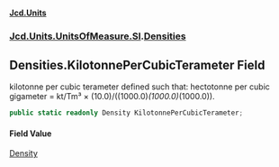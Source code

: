 #### [Jcd.Units](index.md 'index')
### [Jcd.Units.UnitsOfMeasure.SI](Jcd.Units.UnitsOfMeasure.SI.md 'Jcd.Units.UnitsOfMeasure.SI').[Densities](Densities.md 'Jcd.Units.UnitsOfMeasure.SI.Densities')

## Densities.KilotonnePerCubicTerameter Field

kilotonne per cubic terameter defined such that: hectotonne per cubic gigameter = kt/Tm³ ×
(10.0)/((1000.0)*(1000.0)*(1000.0)).

```csharp
public static readonly Density KilotonnePerCubicTerameter;
```

#### Field Value
[Density](Density.md 'Jcd.Units.UnitTypes.Density')